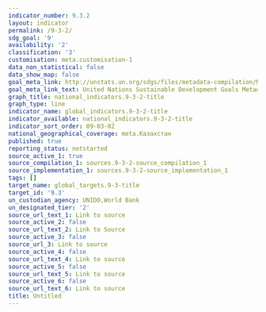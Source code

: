 ```yaml
---
indicator_number: 9.3.2
layout: indicator
permalink: /9-3-2/
sdg_goal: '9'
availability: '2'
classification: '3'
customisation: meta.customisation-1
data_non_statistical: false
data_show_map: false
goal_meta_link: http://unstats.un.org/sdgs/files/metadata-compilation/Metadata-Goal-9.pdf
goal_meta_link_text: United Nations Sustainable Development Goals Metadata (pdf 663kB)
graph_title: national_indicators.9-3-2-title
graph_type: line
indicator_name: global_indicators.9-3-2-title
indicator_available: national_indicators.9-3-2-title
indicator_sort_order: 09-03-02
national_geographical_coverage: meta.Казахстан
published: true
reporting_status: notstarted
source_active_1: true
source_compilation_1: sources.9-3-2-source_compilation_1
source_implementation_1: sources.9-3-2-source_implementation_1
tags: []
target_name: global_targets.9-3-title
target_id: '9.3'
un_custodian_agency: UNIDO,World Bank
un_designated_tier: '2'
source_url_text_1: Link to source
source_active_2: false
source_url_text_2: Link to Source
source_active_3: false
source_url_3: Link to source
source_active_4: false
source_url_text_4: Link to source
source_active_5: false
source_url_text_5: Link to source
source_active_6: false
source_url_text_6: Link to source
title: Untitled
---
```

